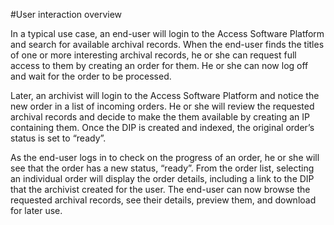 #User interaction overview

In a typical use case, an end-user will login to the Access Software Platform and search for available archival records. When the end-user finds the titles of one or more interesting archival records, he or she can request full access to them by creating an order for them. He or she can now log off and wait for the order to be processed.

Later, an archivist will login to the Access Software Platform and notice the new order in a list of incoming orders. He or she will review the requested archival records and decide to make the them available by creating an IP containing them. Once the DIP is created and indexed, the original order’s status is set to “ready”.

As the end-user logs in to check on the progress of an order, he or she will see that the order has a new status, “ready”. From the order list, selecting an individual order will display the order details, including a link to the DIP that the archivist created for the user. The end-user can now browse the requested archival records, see their details, preview them, and download for later use. 
